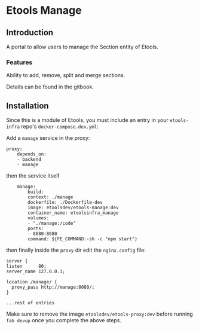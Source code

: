 # Etools Manage

## Introduction

A portal to allow users to manage the Section entity of Etools.

### Features

Ability to add, remove, split and merge sections.

Details can be found in the gitbook.

## Installation

Since this is a module of Etools, you must include an entry in your `etools-infra` repo's `docker-compose.dev.yml`:

Add a `manage` service in the proxy:

    proxy:
        depends_on:
        - backend
        - manage

then the service itself

        manage:
            build:
            context: ./manage
            dockerfile: ./Dockerfile-dev
            image: etoolsdev/etools-manage:dev
            container_name: etoolsinfra_manage
            volumes:
            - "./manage:/code"
            ports:
            - 8080:8080
            command: ${FE_COMMAND:-sh -c "npm start"}

then finally inside the `proxy` dir edit the `nginx.config` file:

    server {
    listen      80;
    server_name 127.0.0.1;

    location /manage/ {
      proxy_pass http://manage:8080/;
    }

    ...rest of entries

Make sure to remove the image `etoolsdev/etools-proxy:dev` before running `fab devup` once you complete the above steps.
